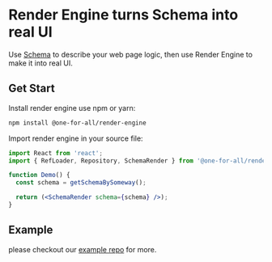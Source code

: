 # Render Engine turns Schema into real UI

Use [Schema](https://github.com/quanxiang-cloud/one-for-all/blob/main/packages/schema-spec/src/index.d.ts) to describe your web page logic,
then use Render Engine to make it into real UI.

## Get Start

Install render engine use npm or yarn:

```bash
npm install @one-for-all/render-engine
```

Import render engine in your source file:

```jsx
import React from 'react';
import { RefLoader, Repository, SchemaRender } from '@one-for-all/render-engine';

function Demo() {
  const schema = getSchemaBySomeway();

  return (<SchemaRender schema={schema} />);
}

```
## Example

please checkout our [example repo](https://github.com/quanxiang-cloud/one-for-all/tree/main/packages/example) for more.
